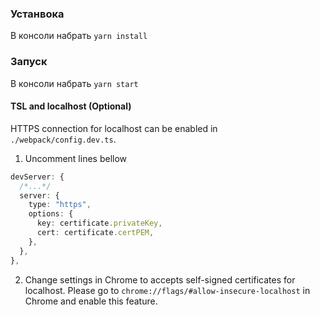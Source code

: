 ### Устанвока
В консоли набрать `yarn install`

### Запуск
В консоли набрать `yarn start`

#### TSL and localhost (Optional)
HTTPS connection for localhost can be enabled in `./webpack/config.dev.ts`.
1. Uncomment lines bellow
```ts
devServer: {
  /*...*/
  server: {
    type: "https",
    options: {
      key: certificate.privateKey,
      cert: certificate.certPEM,
    },
  },
},
```

2. Change settings in Chrome to accepts self-signed certificates for localhost.
Please go to `chrome://flags/#allow-insecure-localhost` in Chrome 
and enable this feature.
